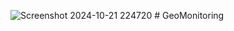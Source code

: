 ![Screenshot 2024-10-21 224720](https://github.com/user-attachments/assets/65f3a312-ac1b-429f-8358-06b9b1b5837c)
﻿# GeoMonitoring
